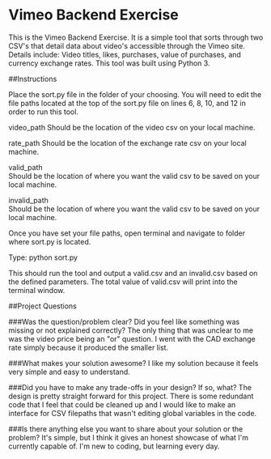 # Vimeo Backend Exercise

This is the Vimeo Backend Exercise. It is a simple tool that sorts through two CSV's that detail data about video's accessible through the Vimeo site. Details include: Video titles, likes, purchases, value of purchases, and currency exchange rates. This tool was built using Python 3.

##Instructions

Place the sort.py file in the folder of your choosing. You will need to edit the file paths located at the top of the sort.py file on lines 6, 8, 10, and 12 in order to run this tool. 

video_path 
    Should be the location of the video csv on your local machine.

rate_path
    Should be the location of the exchange rate csv on your local machine.

valid_path  
    Should be the location of where you want the valid csv to be saved on your local machine.

invalid_path  
    Should be the location of where you want the valid csv to be saved on your local machine.

Once you have set your file paths, open terminal and navigate to folder where sort.py is located. 

Type: python sort.py

This should run the tool and output a valid.csv and an invalid.csv based on the defined parameters. The total value of valid.csv will print into the terminal window. 

##Project Questions

###Was the question/problem clear? Did you feel like something was missing or not explained correctly?
The only thing that was unclear to me was the video price being an "or" question. I went with the CAD exchange rate simply because it produced the smaller list. 

###What makes your solution awesome?
I like my solution because it feels very simple and easy to understand.

###Did you have to make any trade-offs in your design? If so, what?
The design is pretty straight forward for this project. There is some redundant code that I feel that could be cleaned up and I would like to make an interface for CSV filepaths that wasn't editing global variables in the code. 

###Is there anything else you want to share about your solution or the problem?
It's simple, but I think it gives an honest showcase of what I'm currently capable of. I'm new to coding, but learning every day. 